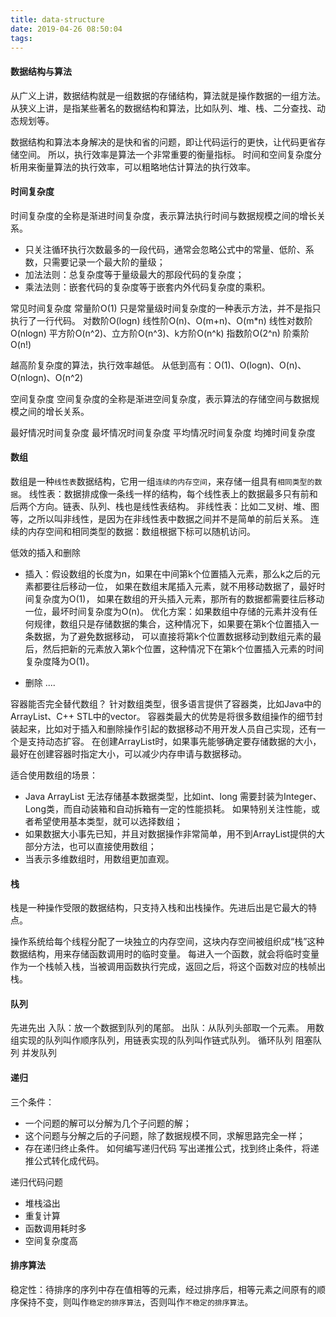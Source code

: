 ```yaml
---
title: data-structure
date: 2019-04-26 08:50:04
tags:
---
```

#### 数据结构与算法
从广义上讲，数据结构就是一组数据的存储结构，算法就是操作数据的一组方法。
从狭义上讲，是指某些著名的数据结构和算法，比如队列、堆、栈、二分查找、动态规划等。

数据结构和算法本身解决的是快和省的问题，即让代码运行的更快，让代码更省存储空间。
所以，执行效率是算法一个非常重要的衡量指标。
时间和空间复杂度分析用来衡量算法的执行效率，可以粗略地估计算法的执行效率。


#### 时间复杂度
时间复杂度的全称是渐进时间复杂度，表示算法执行时间与数据规模之间的增长关系。
- 只关注循环执行次数最多的一段代码，通常会忽略公式中的常量、低阶、系数，只需要记录一个最大阶的量级；
- 加法法则：总复杂度等于量级最大的那段代码的复杂度；
- 乘法法则：嵌套代码的复杂度等于嵌套内外代码复杂度的乘积。

常见时间复杂度
常量阶O(1) 只是常量级时间复杂度的一种表示方法，并不是指只执行了一行代码。
对数阶O(logn)
线性阶O(n)、O(m+n)、O(m*n)
线性对数阶O(nlogn)
平方阶O(n^2)、立方阶O(n^3)、k方阶O(n^k)
指数阶O(2^n)
阶乘阶O(n!)

越高阶复杂度的算法，执行效率越低。
从低到高有：O(1)、O(logn)、O(n)、O(nlogn)、O(n^2)

空间复杂度
空间复杂度的全称是渐进空间复杂度，表示算法的存储空间与数据规模之间的增长关系。

最好情况时间复杂度
最坏情况时间复杂度
平均情况时间复杂度
均摊时间复杂度

#### 数组
数组是一种`线性表`数据结构，它用一组`连续的内存空间`，来存储一组具有`相同类型的数据`。
线性表：数据排成像一条线一样的结构，每个线性表上的数据最多只有前和后两个方向。链表、队列、栈也是线性表结构。
非线性表：比如二叉树、堆、图等，之所以叫非线性，是因为在非线性表中数据之间并不是简单的前后关系。
连续的内存空间和相同类型的数据：数组根据下标可以随机访问。

低效的插入和删除
- 插入：假设数组的长度为n，如果在中间第k个位置插入元素，那么k之后的元素都要往后移动一位，
如果在数组末尾插入元素，就不用移动数据了，最好时间复杂度为O(1)，
如果在数组的开头插入元素，那所有的数据都需要往后移动一位，最坏时间复杂度为O(n)。
优化方案：如果数组中存储的元素并没有任何规律，数组只是存储数据的集合，这种情况下，如果要在第k个位置插入一条数据，为了避免数据移动，
可以直接将第k个位置数据移动到数组元素的最后，然后把新的元素放入第k个位置，这种情况下在第k个位置插入元素的时间复杂度降为O(1)。

- 删除
....

容器能否完全替代数组？
针对数组类型，很多语言提供了容器类，比如Java中的ArrayList、C++ STL中的vector。
容器类最大的优势是将很多数组操作的细节封装起来，比如对于插入和删除操作引起的数据移动不用开发人员自己实现，还有一个是支持动态扩容。
在创建ArrayList时，如果事先能够确定要存储数据的大小，最好在创建容器时指定大小，可以减少内存申请与数据移动。

适合使用数组的场景：
- Java ArrayList 无法存储基本数据类型，比如int、long 需要封装为Integer、Long类，而自动装箱和自动拆箱有一定的性能损耗。
如果特别关注性能，或者希望使用基本类型，就可以选择数组；
- 如果数据大小事先已知，并且对数据操作非常简单，用不到ArrayList提供的大部分方法，也可以直接使用数组；
- 当表示多维数组时，用数组更加直观。

#### 栈
栈是一种操作受限的数据结构，只支持入栈和出栈操作。先进后出是它最大的特点。

操作系统给每个线程分配了一块独立的内存空间，这块内存空间被组织成“栈”这种数据结构，用来存储函数调用时的临时变量。
每进入一个函数，就会将临时变量作为一个栈帧入栈，当被调用函数执行完成，返回之后，将这个函数对应的栈帧出栈。

#### 队列
先进先出
入队：放一个数据到队列的尾部。
出队：从队列头部取一个元素。
用数组实现的队列叫作顺序队列，用链表实现的队列叫作链式队列。
循环队列
阻塞队列
并发队列

#### 递归
三个条件：
- 一个问题的解可以分解为几个子问题的解；
- 这个问题与分解之后的子问题，除了数据规模不同，求解思路完全一样；
- 存在递归终止条件。
如何编写递归代码
写出递推公式，找到终止条件，将递推公式转化成代码。

递归代码问题
- 堆栈溢出
- 重复计算
- 函数调用耗时多
- 空间复杂度高

#### 排序算法
稳定性：待排序的序列中存在值相等的元素，经过排序后，相等元素之间原有的顺序保持不变，则叫作`稳定的排序算法`，否则叫作`不稳定的排序算法`。
